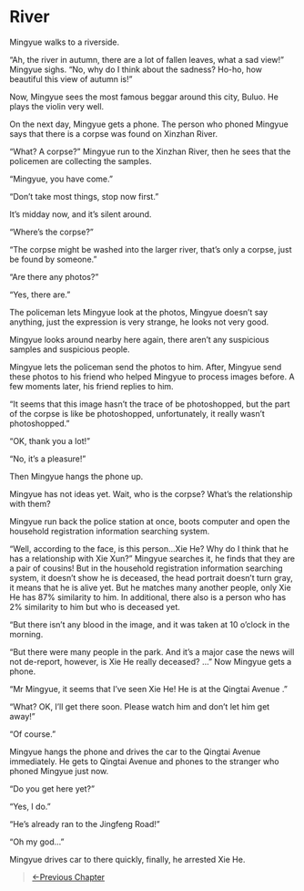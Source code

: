 # River

Mingyue walks to a riverside.

“Ah, the river in autumn, there are a lot of fallen leaves, what a sad view!” Mingyue sighs. “No, why do I think about the sadness? Ho-ho, how beautiful this view of autumn is!”

Now, Mingyue sees the most famous beggar around this city, Buluo. He plays the violin very well.

On the next day, Mingyue gets a phone. The person who phoned Mingyue says that there is a corpse was found on Xinzhan River.

“What? A corpse?” Mingyue run to the Xinzhan River, then he sees that the policemen are collecting the samples.

“Mingyue, you have come.”

“Don’t take most things, stop now first.”

It’s midday now, and it’s silent around.

“Where’s the corpse?”

“The corpse might be washed into the larger river, that’s only a corpse, just be found by someone.”

“Are there any photos?”

“Yes, there are.”

The policeman lets Mingyue look at the photos, Mingyue doesn’t say anything, just the expression is very strange, he looks not very good.

Mingyue looks around nearby here again, there aren’t any suspicious samples and suspicious people.

Mingyue lets the policeman send the photos to him. After, Mingyue send these photos to his friend who helped Mingyue to process images before. A few moments later, his friend replies to him.

“It seems that this image hasn’t the trace of be photoshopped, but the part of the corpse is like be photoshopped, unfortunately, it really wasn’t photoshopped.”

“OK, thank you a lot!”

“No, it’s a pleasure!”

Then Mingyue hangs the phone up.

Mingyue has not ideas yet. Wait, who is the corpse? What’s the relationship with them?

Mingyue run back the police station at once, boots computer and open the household registration information searching system.

“Well, according to the face, is this person…Xie He? Why do I think that he has a relationship with Xie Xun?” Mingyue searches it, he finds that they are a pair of cousins! But in the household registration information searching system, it doesn’t show he is deceased, the head portrait doesn’t turn gray, it means that he is alive yet. But he matches many another people, only Xie He has 87% similarity to him. In additional, there also is a person who has 2% similarity to him but who is deceased yet.

“But there isn’t any blood in the image, and it was taken at 10 o’clock in the morning.

“But there were many people in the park. And it’s a major case the news will not de-report, however, is Xie He really deceased? …” Now Mingyue gets a phone.

“Mr Mingyue, it seems that I’ve seen Xie He! He is at the Qingtai Avenue .”

“What? OK, I’ll get there soon. Please watch him and don’t let him get away!”

“Of course.”

Mingyue hangs the phone and drives the car to the Qingtai Avenue immediately. He gets to Qingtai Avenue and phones to the stranger who phoned Mingyue just now.

“Do you get here yet?”

“Yes, I do.”

“He’s already ran to the Jingfeng Road!”

“Oh my god…”

Mingyue drives car to there quickly, finally, he arrested Xie He.

> [←Previous Chapter](/detective/part2/chapter4.md)
